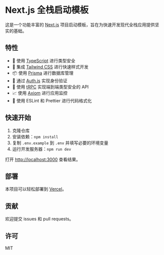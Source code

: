 # Next.js 全栈启动模板

这是一个功能丰富的 [Next.js](https://nextjs.org/) 项目启动模板，旨在为快速开发现代全栈应用提供坚实的基础。

## 特性

- 📏 使用 [TypeScript](https://www.typescriptlang.org/) 进行类型安全
- 💅 集成 [Tailwind CSS](https://tailwindcss.com) 进行快速样式开发
- 📦 使用 [Prisma](https://www.prisma.io/) 进行数据库管理
- 🔐 通过 [Auth.js](https://authjs.dev/) 实现身份验证
- 🚀 使用 [tRPC](https://trpc.io/) 实现端到端类型安全的 API
- 📈 使用 [Axiom](https://www.axiom.co/) 进行应用监控
- 💎 使用 ESLint 和 Prettier 进行代码格式化

## 快速开始

1. 克隆仓库
2. 安装依赖：`npm install`
3. 复制 `.env.example` 到 `.env` 并填写必要的环境变量
4. 运行开发服务器：`npm run dev`

打开 [http://localhost:3000](http://localhost:3000) 查看结果。

## 部署

本项目可以轻松部署到 [Vercel](https://vercel.com/)。

## 贡献

欢迎提交 issues 和 pull requests。

## 许可

MIT
